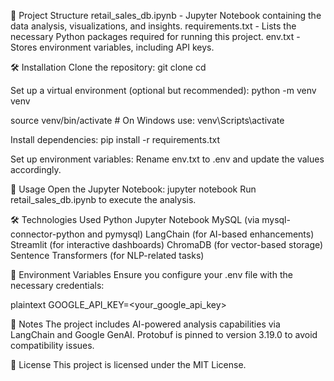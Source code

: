 📂 Project Structure
retail_sales_db.ipynb - Jupyter Notebook containing the data analysis, visualizations, and insights.
requirements.txt - Lists the necessary Python packages required for running this project.
env.txt - Stores environment variables, including API keys.

🛠 Installation
Clone the repository:
git clone <repository-url>
cd <repository-name>

Set up a virtual environment (optional but recommended):
python -m venv venv

source venv/bin/activate  # On Windows use: venv\Scripts\activate

Install dependencies:
pip install -r requirements.txt

Set up environment variables:
Rename env.txt to .env and update the values accordingly.

🚀 Usage
Open the Jupyter Notebook:
jupyter notebook
Run retail_sales_db.ipynb to execute the analysis.

🛠 Technologies Used
Python
Jupyter Notebook
MySQL (via mysql-connector-python and pymysql)
LangChain (for AI-based enhancements)
Streamlit (for interactive dashboards)
ChromaDB (for vector-based storage)
Sentence Transformers (for NLP-related tasks)

🔑 Environment Variables
Ensure you configure your .env file with the necessary credentials:

plaintext
GOOGLE_API_KEY=<your_google_api_key>

📌 Notes
The project includes AI-powered analysis capabilities via LangChain and Google GenAI.
Protobuf is pinned to version 3.19.0 to avoid compatibility issues.

📄 License
This project is licensed under the MIT License.


